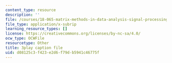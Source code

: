 ```yaml
---
content_type: resource
description: ''
file: /courses/18-065-matrix-methods-in-data-analysis-signal-processing-and-machine-learning-spring-2018/d08125c3f423e2d6f79db5941c46775f_hwDRfkPSXng.srt
file_type: application/x-subrip
learning_resource_types: []
license: https://creativecommons.org/licenses/by-nc-sa/4.0/
ocw_type: OCWFile
resourcetype: Other
title: 3play caption file
uid: d08125c3-f423-e2d6-f79d-b5941c46775f
---
```

